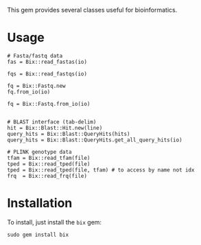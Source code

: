 This gem provides several classes useful for bioinformatics.

Usage
====
    # Fasta/fastq data
    fas = Bix::read_fastas(io)
    
    fqs = Bix::read_fastqs(io)
    
    fq = Bix::Fastq.new
    fq.from_io(io)
    
    fq = Bix::Fastq.from_io(io)
    

    # BLAST interface (tab-delim)
    hit = Bix::Blast::Hit.new(line)
    query_hits = Bix::Blast::QueryHits(hits)
    query_hits = Bix::Blast::QueryHits.get_all_query_hits(io)

    # PLINK genotype data
    tfam = Bix::read_tfam(file)
    tped = Bix::read_tped(file)
    tped = Bix::read_tped(file, tfam) # to access by name not idx
    frq  = Bix::read_frq(file)

Installation
============
To install, just install the `bix` gem:

    sudo gem install bix
